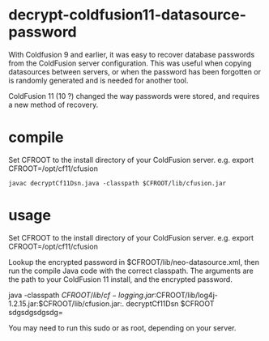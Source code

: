 decrypt-coldfusion11-datasource-password
========================================

With Coldfusion 9 and earlier, it was easy to recover database passwords from the ColdFusion server configuration. This was useful when copying datasources between servers, or when the password has been forgotten or is randomly generated and is needed for another tool.

ColdFusion 11 (10 ?) changed the way passwords were stored, and requires a new method of recovery.


compile
=======
Set CFROOT to the install directory of your ColdFusion server. e.g. export CFROOT=/opt/cf11/cfusion

    javac decryptCf11Dsn.java -classpath $CFROOT/lib/cfusion.jar

usage
=====
Set CFROOT to the install directory of your ColdFusion server. e.g. export CFROOT=/opt/cf11/cfusion

Lookup the encrypted password in $CFROOT/lib/neo-datasource.xml, then run the compile Java code with the correct classpath.
The arguments are the path to your ColdFusion 11 install, and the encrypted password.

   java -classpath $CFROOT/lib/cf-logging.jar:$CFROOT/lib/log4j-1.2.15.jar:$CFROOT/lib/cfusion.jar:. decryptCf11Dsn $CFROOT sdgsdgsdgsdg=

You may need to run this sudo or as root, depending on your server.
